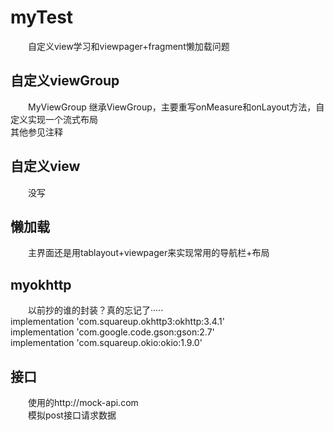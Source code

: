 # myTest
&emsp;&emsp;自定义view学习和viewpager+fragment懒加载问题


## 自定义viewGroup
&emsp;&emsp;MyViewGroup 继承ViewGroup，主要重写onMeasure和onLayout方法，自定义实现一个流式布局<br>
其他参见注释

## 自定义view
&emsp;&emsp;没写
## 懒加载
&emsp;&emsp;主界面还是用tablayout+viewpager来实现常用的导航栏+布局
## myokhttp
&emsp;&emsp;以前抄的谁的封装？真的忘记了·····<br>
    implementation 'com.squareup.okhttp3:okhttp:3.4.1'<br>
    implementation 'com.google.code.gson:gson:2.7'<br>
    implementation 'com.squareup.okio:okio:1.9.0'<br>
## 接口
&emsp;&emsp;使用的http://mock-api.com<br>
&emsp;&emsp;模拟post接口请求数据


